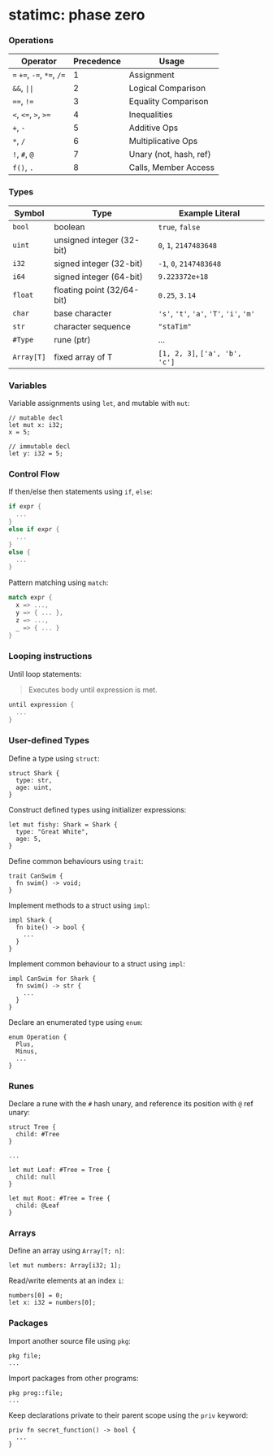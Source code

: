 
# statimc: phase zero

### Operations

| Operator | Precedence | Usage 
|----------|------------|------
| `=` `+=`, `-=`, `*=`, `/=` | 1 | Assignment
| `&&`, `\|\|` | 2 | Logical Comparison
| `==`, `!=` | 3 | Equality Comparison
| `<`, `<=`, `>`, `>=` | 4 | Inequalities
| `+`, `-` | 5 | Additive Ops
| `*`, `/` | 6 | Multiplicative Ops
| `!`, `#`, `@` | 7 | Unary (not, hash, ref)
| `f()`, `.` | 8 | Calls, Member Access

### Types

| Symbol | Type | Example Literal
|--------|------|----------------
| `bool` | boolean | `true`, `false`
| `uint` | unsigned integer (32-bit) | `0`, `1`, `2147483648`
| `i32`  | signed integer (32-bit) | `-1`, `0`, `2147483648`
| `i64`  | signed integer (64-bit) | `9.223372e+18`
| `float` | floating point (32/64-bit) | `0.25`, `3.14`
| `char` | base character | `'s'`, `'t'`, `'a'`, `'T'`, `'i'`, `'m'`
| `str` | character sequence | `"staTim"` 
| `#Type` | rune (ptr) | ...
| `Array[T]` | fixed array of T | `[1, 2, 3]`, `['a', 'b', 'c']`

### Variables

Variable assignments using `let`, and mutable with `mut`:
```
// mutable decl
let mut x: i32;
x = 5;

// immutable decl
let y: i32 = 5;
```

### Control Flow

If then/else then statements using `if`, `else`:

```rs
if expr {
  ...
}
else if expr {
  ...
}
else {
  ...
}
```

Pattern matching using `match`:

```rs
match expr {
  x => ...,
  y => { ... },
  z => ...,
  _ => { ... }
}
```

### Looping instructions

Until loop statements:
> Executes body until expression is met.
```rs
until expression {
  ...
}
```

### User-defined Types

Define a type using `struct`:
```
struct Shark {
  type: str,
  age: uint,
}
```
Construct defined types using initializer expressions:
```
let mut fishy: Shark = Shark {
  type: "Great White",
  age: 5,
}
```
Define common behaviours using `trait`:
```
trait CanSwim {
  fn swim() -> void;
}
```
Implement methods to a struct using `impl`:
```
impl Shark {
  fn bite() -> bool {
    ...
  }
}
```
Implement common behaviour to a struct using `impl`:
```
impl CanSwim for Shark {
  fn swim() -> str { 
    ...
  }
}
```
Declare an enumerated type using `enum`:
```
enum Operation {
  Plus,
  Minus,
  ...
}
```

### Runes

Declare a rune with the `#` hash unary, and reference its position with `@` ref unary:
```
struct Tree {
  child: #Tree
}

...

let mut Leaf: #Tree = Tree {
  child: null
}

let mut Root: #Tree = Tree {
  child: @Leaf
}
```

### Arrays

Define an array using `Array[T; n]`:
```
let mut numbers: Array[i32; 1];
```
Read/write elements at an index `i`:
```
numbers[0] = 0;
let x: i32 = numbers[0];
```

### Packages

Import another source file using `pkg`:
```
pkg file;
...
```
Import packages from other programs:
```
pkg prog::file;
...
```
Keep declarations private to their parent scope using the `priv` keyword:
```
priv fn secret_function() -> bool {
  ...
}
```
